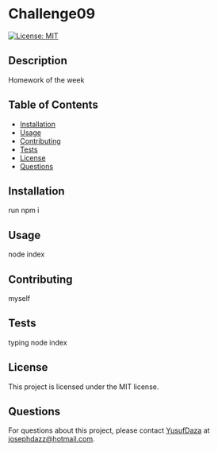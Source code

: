 
# Challenge09
[![License: MIT](https://img.shields.io/badge/License-MIT-yellow.svg)](https://opensource.org/licenses/MIT)
## Description

Homework of the week

## Table of Contents

- [Installation](#installation)
- [Usage](#usage)
- [Contributing](#contributing)
- [Tests](#tests)
- [License](#license)
- [Questions](#questions)

## Installation

run npm i

## Usage

node index

## Contributing

myself

## Tests

typing node index

## License

This project is licensed under the MIT license.

## Questions

For questions about this project, please contact [YusufDaza](https://github.com/YusufDaza) at josephdazz@hotmail.com.
